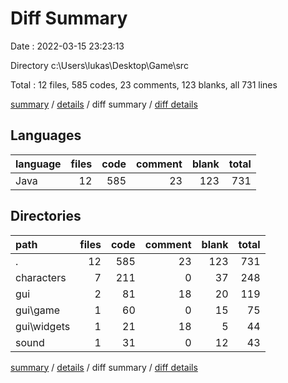 # Diff Summary

Date : 2022-03-15 23:23:13

Directory c:\Users\lukas\Desktop\Game\src

Total : 12 files,  585 codes, 23 comments, 123 blanks, all 731 lines

[summary](results.md) / [details](details.md) / diff summary / [diff details](diff-details.md)

## Languages
| language | files | code | comment | blank | total |
| :--- | ---: | ---: | ---: | ---: | ---: |
| Java | 12 | 585 | 23 | 123 | 731 |

## Directories
| path | files | code | comment | blank | total |
| :--- | ---: | ---: | ---: | ---: | ---: |
| . | 12 | 585 | 23 | 123 | 731 |
| characters | 7 | 211 | 0 | 37 | 248 |
| gui | 2 | 81 | 18 | 20 | 119 |
| gui\game | 1 | 60 | 0 | 15 | 75 |
| gui\widgets | 1 | 21 | 18 | 5 | 44 |
| sound | 1 | 31 | 0 | 12 | 43 |

[summary](results.md) / [details](details.md) / diff summary / [diff details](diff-details.md)
